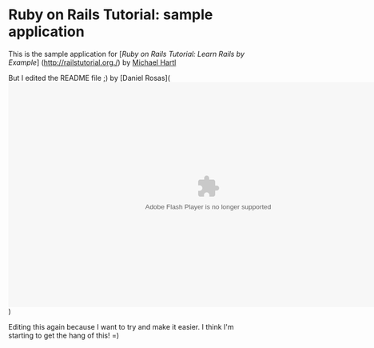 # Ruby on Rails Tutorial: sample application

This is the sample application for
[*Ruby on Rails Tutorial: Learn Rails by Example*] (http://railstutorial.org./) by [Michael Hartl](http://michaelhartl.com/)

But I edited the README file ;) by [Daniel Rosas](<object width="800" height="450"><param name="movie" value="http://apply.devbootcamp.com/media/extra/VideoPlayer.swf"></param><param name="allowFullScreen" value="true"></param><param name="allowscriptaccess" value="always"></param><embed src="http://apply.devbootcamp.com/media/extra/VideoPlayer.swf" type="application/x-shockwave-flash" width="800" height="450" allowscriptaccess="always" allowfullscreen="true"><param name="flashvars" value="src=http://apply.devbootcamp.com/pm/embed/eyJ2cSI6IDEyMTg0fQ/"></embed></object>)

Editing this again because I want to try and make it easier. I think I'm starting to get the hang of this! =)